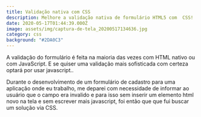 ```yaml
---
title: Validação nativa com CSS
description: Melhore a validação nativa de formulário HTML5 com  CSS!
date: 2020-05-17T01:44:39.000Z
image: assets/img/captura-de-tela_20200517134636.jpg
category: css
background: "#2DA0C3"
---
```

A validação do formulário é feita na maioria das vezes com HTML nativo ou com JavaScript. E se quiser uma validação mais sofisticada com certeza optará por usar javascript..

Durante o desenvolvimento de um formulário de cadastro para uma aplicação onde eu trabalho, me deparei com necessidade de informar ao usuário que o campo era invalido e para isso sem inserir um elemento html novo na tela e sem escrever mais javascript, foi então que que fui buscar um solução via CSS.